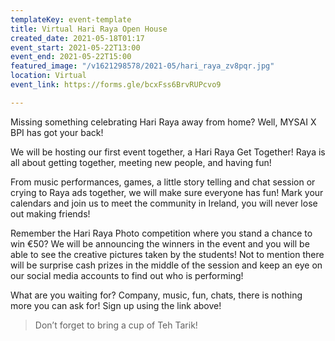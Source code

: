 ```yaml
---
templateKey: event-template
title: Virtual Hari Raya Open House
created_date: 2021-05-18T01:17
event_start: 2021-05-22T13:00
event_end: 2021-05-22T15:00
featured_image: "/v1621298578/2021-05/hari_raya_zv8pqr.jpg"
location: Virtual
event_link: https://forms.gle/bcxFss6BrvRUPcvo9

---
```

Missing something celebrating Hari Raya away from home? Well, MYSAI X BPI has got your back! 

We will be hosting our first event together, a Hari Raya Get Together! Raya is all about getting together, meeting new people, and having fun!

From music performances, games, a little story telling and chat session or crying to Raya ads together, we will make sure everyone has fun! Mark your calendars and join us to meet the community in Ireland, you will never lose out making friends!

Remember the Hari Raya Photo competition where you stand a chance to win €50? We will be announcing the winners in the event and you will be able to see the creative pictures taken by the students! Not to mention there will be surprise cash prizes in the middle of the session and keep an eye on our social media accounts to find out who is performing!

What are you waiting for? Company, music, fun, chats, there is nothing more you can ask for! Sign up using the link above!

> Don’t forget to bring a cup of Teh Tarik!